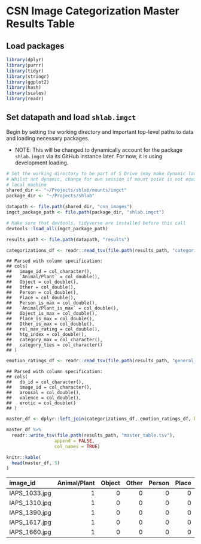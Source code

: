 CSN Image Categorization Master Results Table
=============================================

Load packages
-------------

``` r
library(dplyr)
library(purrr)
library(tidyr)
library(stringr)
library(ggplot2)
library(hash)
library(scales)
library(readr)
```

Set datapath and load `shlab.imgct`
-----------------------------------

Begin by setting the working directory and important top-level paths to
data and loading necessary packages.

-   NOTE: This will be changed to dynamically account for the package
    `shlab.imgct` via its GitHub instance later. For now, it is using
    development loading.

``` r
# Set the working directory to be part of S Drive (may make dynamic later?)
# Whilst not dynamic, change for own session if mount point is not equivalent on
# local machine
shared_dir <- "~/Projects/shlab/mounts/imgct"
package_dir <- "~/Projects/shlab"

datapath <- file.path(shared_dir, "csn_images")
imgct_package_path <- file.path(package_dir, "shlab.imgct")

# Make sure that devtools, tidyverse are installed before this call
devtools::load_all(imgct_package_path)
```

``` r
results_path <- file.path(datapath, "results")

categorizations_df <- readr::read_tsv(file.path(results_path, "categorizations.tsv"))
```

    ## Parsed with column specification:
    ## cols(
    ##   image_id = col_character(),
    ##   `Animal/Plant` = col_double(),
    ##   Object = col_double(),
    ##   Other = col_double(),
    ##   Person = col_double(),
    ##   Place = col_double(),
    ##   Person_is_max = col_double(),
    ##   `Animal/Plant_is_max` = col_double(),
    ##   Object_is_max = col_double(),
    ##   Place_is_max = col_double(),
    ##   Other_is_max = col_double(),
    ##   rel_max_rating = col_double(),
    ##   htg_index = col_double(),
    ##   category_max = col_character(),
    ##   category_ties = col_character()
    ## )

``` r
emotion_ratings_df <- readr::read_tsv(file.path(results_path, "general_emotion_ratings.tsv"))
```

    ## Parsed with column specification:
    ## cols(
    ##   db_id = col_character(),
    ##   image_id = col_character(),
    ##   arousal = col_double(),
    ##   valence = col_double(),
    ##   erotic = col_double()
    ## )

``` r
master_df <- dplyr::left_join(categorizations_df, emotion_ratings_df, by = c("image_id"))

master_df %>%
  readr::write_tsv(file.path(results_path, "master_table.tsv"),
                  append = FALSE,
                  col_names = TRUE)

knitr::kable(
  head(master_df, 5)
)
```

| image\_id      |  Animal/Plant|  Object|  Other|  Person|  Place|  Person\_is\_max|  Animal/Plant\_is\_max|  Object\_is\_max|  Place\_is\_max|  Other\_is\_max|  rel\_max\_rating|  htg\_index| category\_max | category\_ties | db\_id |  arousal|  valence|  erotic|
|:---------------|-------------:|-------:|------:|-------:|------:|----------------:|----------------------:|----------------:|---------------:|---------------:|-----------------:|-----------:|:--------------|:---------------|:-------|--------:|--------:|-------:|
| IAPS\_1033.jpg |             1|       0|      0|       0|      0|                0|                      1|                0|               0|               0|                 1|           0| Animal/Plant  | Animal/Plant   | IAPS   |   0.2825|  -0.2825|       0|
| IAPS\_1310.jpg |             1|       0|      0|       0|      0|                0|                      1|                0|               0|               0|                 1|           0| Animal/Plant  | Animal/Plant   | IAPS   |   0.2500|  -0.1000|       0|
| IAPS\_1390.jpg |             1|       0|      0|       0|      0|                0|                      1|                0|               0|               0|                 1|           0| Animal/Plant  | Animal/Plant   | IAPS   |   0.0725|  -0.1250|       0|
| IAPS\_1617.jpg |             1|       0|      0|       0|      0|                0|                      1|                0|               0|               0|                 1|           0| Animal/Plant  | Animal/Plant   | IAPS   |   0.0850|  -0.1925|       0|
| IAPS\_1660.jpg |             1|       0|      0|       0|      0|                0|                      1|                0|               0|               0|                 1|           0| Animal/Plant  | Animal/Plant   | IAPS   |  -0.1075|   0.3725|       0|
